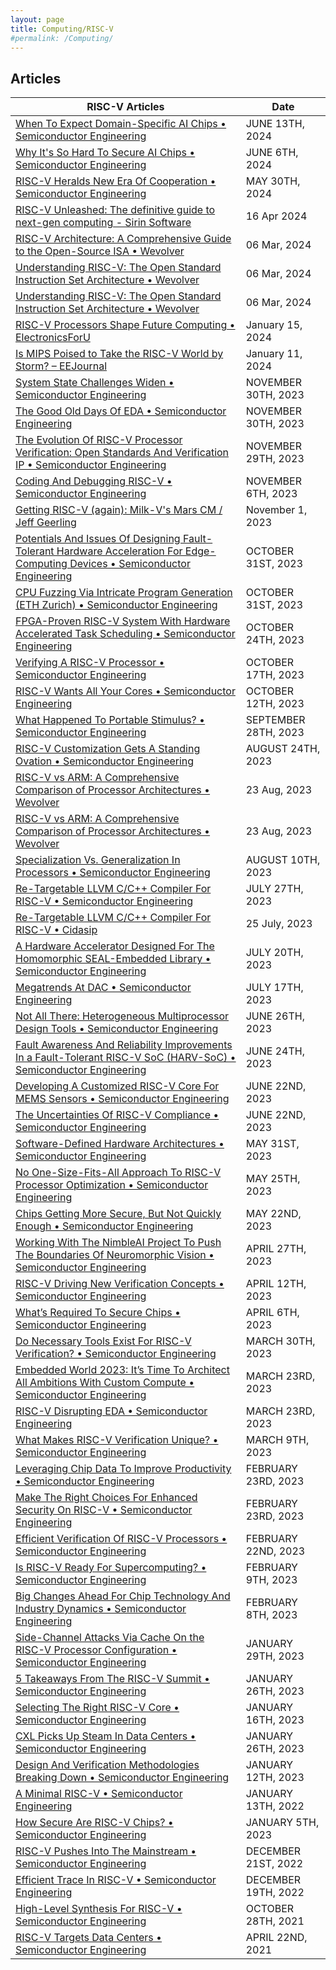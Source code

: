 ```yaml
---
layout: page
title: Computing/RISC-V
#permalink: /Computing/
---
```


 ## Articles 

| RISC-V Articles | Date | 
|---|---| 
| [When To Expect Domain-Specific AI Chips • Semiconductor Engineering](https://semiengineering.com/when-to-expect-domain-specific-ai/) | JUNE 13TH, 2024 |
| [Why It's So Hard To Secure AI Chips • Semiconductor Engineering](https://semiengineering.com/why-its-so-hard-to-secure-ai-chips/) | JUNE 6TH, 2024 |
| [RISC-V Heralds New Era Of Cooperation • Semiconductor Engineering](https://semiengineering.com/risc-v-heralds-new-era-of-cooperation/) | MAY 30TH, 2024 |
| [RISC-V Unleashed: The definitive guide to next-gen computing - Sirin Software](https://sirinsoftware.com/blog/risc-v-unleashed-the-definitive-guide-to-next-gen-computing) | 16 Apr 2024 |
| [RISC-V Architecture: A Comprehensive Guide to the Open-Source ISA • Wevolver](https://www.wevolver.com/article/risc-v-architecture-a-comprehensive-guide-to-the-open-source-isa ) | 06 Mar, 2024 |
| [Understanding RISC-V: The Open Standard Instruction Set Architecture • Wevolver](https://www.wevolver.com/article/risc-v-instruction-set ) | 06 Mar, 2024 |
| [Understanding RISC-V: The Open Standard Instruction Set Architecture • Wevolver](https://www.wevolver.com/article/understanding-risc-v-the-open-standard-instruction-set-architecture ) | 06 Mar, 2024 |
| [RISC-V Processors Shape Future Computing • ElectronicsForU](https://www.electronicsforu.com/news/risc-v-processors-shape-future-computing) | January 15, 2024 |
| [Is MIPS Poised to Take the RISC-V World by Storm? – EEJournal](https://www.eejournal.com/article/is-mips-poised-to-take-the-risc-v-world-by-storm/) | January 11, 2024 |
| [System State Challenges Widen • Semiconductor Engineering](https://semiengineering.com/system-state-challenges-widen/ ) | NOVEMBER 30TH, 2023 |
| [The Good Old Days Of EDA • Semiconductor Engineering](https://semiengineering.com/the-good-old-days-of-eda/ ) | NOVEMBER 30TH, 2023 |
| [The Evolution Of RISC-V Processor Verification: Open Standards And Verification IP • Semiconductor Engineering](https://semiengineering.com/the-evolution-of-risc-v-processor-verification-open-standards-and-verification-ip/ ) | NOVEMBER 29TH, 2023 |
| [Coding And Debugging RISC-V • Semiconductor Engineering](https://semiengineering.com/coding-and-debugging-risc-v/ ) | NOVEMBER 6TH, 2023 |
| [Getting RISC-V (again\): Milk-V's Mars CM / Jeff Geerling](https://www.jeffgeerling.com/blog/2023/getting-risc-v-again-milk-vs-mars-cm) | November 1, 2023 |
| [Potentials And Issues Of Designing Fault-Tolerant Hardware Acceleration For Edge-Computing Devices • Semiconductor Engineering](https://semiengineering.com/potentials-and-issues-of-designing-fault-tolerant-hardware-acceleration-for-edge-computing-devices/ ) | OCTOBER 31ST, 2023 |
| [CPU Fuzzing Via Intricate Program Generation (ETH Zurich) • Semiconductor Engineering](https://semiengineering.com/cpu-fuzzing-via-intricate-program-generation-eth-zurich/ ) | OCTOBER 31ST, 2023 |
| [FPGA-Proven RISC-V System With Hardware Accelerated Task Scheduling • Semiconductor Engineering](https://semiengineering.com/fpga-proven-risc-v-system-with-hardware-accelerated-task-scheduling/ ) | OCTOBER 24TH, 2023 |
| [Verifying A RISC-V Processor • Semiconductor Engineering](https://semiengineering.com/verifying-a-risc-v-processor-model/ ) | OCTOBER 17TH, 2023 |
| [RISC-V Wants All Your Cores • Semiconductor Engineering](https://semiengineering.com/risc-v-wants-all-your-cores/ ) | OCTOBER 12TH, 2023 |
| [What Happened To Portable Stimulus? • Semiconductor Engineering](https://semiengineering.com/what-happened-to-portable-stimulus/ ) | SEPTEMBER 28TH, 2023 |
| [RISC-V Customization Gets A Standing Ovation • Semiconductor Engineering](https://semiengineering.com/risc-v-customization-gets-a-standing-ovation/ ) | AUGUST 24TH, 2023 |
| [RISC-V vs ARM: A Comprehensive Comparison of Processor Architectures • Wevolver](https://www.wevolver.com/article/risc-v-vs-arm-a-comprehensive-comparison-of-processor-architectures ) | 23 Aug, 2023 |
| [RISC-V vs ARM: A Comprehensive Comparison of Processor Architectures • Wevolver](https://www.wevolver.com/article/risc-v-vs-arm ) | 23 Aug, 2023 |
| [Specialization Vs. Generalization In Processors • Semiconductor Engineering](https://semiengineering.com/specialization-vs-generalization-in-processors/ ) | AUGUST 10TH, 2023 |
| [Re-Targetable LLVM C/C++ Compiler For RISC-V • Semiconductor Engineering](https://semiengineering.com/re-targetable-llvm-c-c-compiler-for-risc-v/ ) | JULY 27TH, 2023 |
| [Re-Targetable LLVM C/C++ Compiler For RISC-V • Cidasip](https://codasip.com/2023/07/25/re-targetable-llvm-c-c-plus-plus-compiler-for-riscv/ ) | 25 July, 2023 |
| [A Hardware Accelerator Designed For The Homomorphic SEAL-Embedded Library • Semiconductor Engineering](https://semiengineering.com/a-hardware-accelerator-designed-for-the-homomorphic-seal-embedded-library/ ) | JULY 20TH, 2023 |
| [Megatrends At DAC • Semiconductor Engineering](https://semiengineering.com/megatrends-at-dac/ ) | JULY 17TH, 2023 |
| [Not All There: Heterogeneous Multiprocessor Design Tools • Semiconductor Engineering](https://semiengineering.com/not-all-there-heterogeneous-multiprocessor-design-tools/ ) | JUNE 26TH, 2023 |
| [Fault Awareness And Reliability Improvements In a Fault-Tolerant RISC-V SoC (HARV-SoC) • Semiconductor Engineering](https://semiengineering.com/fault-awareness-and-reliability-improvements-in-a-fault-tolerant-risc-v-soc-harv-soc/ ) | JUNE 24TH, 2023 |
| [Developing A Customized RISC-V Core For MEMS Sensors • Semiconductor Engineering](https://semiengineering.com/developing-a-customized-risc-v-core-for-mems-sensors/ ) | JUNE 22ND, 2023 |
| [The Uncertainties Of RISC-V Compliance • Semiconductor Engineering](https://semiengineering.com/the-uncertainties-of-risc-v-compliance/ ) | JUNE 22ND, 2023 |
| [Software-Defined Hardware Architectures • Semiconductor Engineering](https://semiengineering.com/software-defined-hardware-architectures/ ) | MAY 31ST, 2023 |
| [No One-Size-Fits-All Approach To RISC-V Processor Optimization • Semiconductor Engineering](https://semiengineering.com/no-one-size-fits-all-approach-to-risc-v-processor-optimization/ ) | MAY 25TH, 2023 |
| [Chips Getting More Secure, But Not Quickly Enough • Semiconductor Engineering](https://semiengineering.com/chips-are-getting-more-secure-but-not-fast-enough/ ) | MAY 22ND, 2023 |
| [Working With The NimbleAI Project To Push The Boundaries Of Neuromorphic Vision • Semiconductor Engineering](https://semiengineering.com/working-with-the-nimbleai-project-to-push-the-boundaries-of-neuromorphic-vision/ ) | APRIL 27TH, 2023 |
| [RISC-V Driving New Verification Concepts • Semiconductor Engineering](https://semiengineering.com/risc-v-driving-new-verification-concepts/ ) | APRIL 12TH, 2023 |
| [What’s Required To Secure Chips • Semiconductor Engineering](https://semiengineering.com/whats-required-to-secure-chips/ ) | APRIL 6TH, 2023 |
| [Do Necessary Tools Exist For RISC-V Verification? • Semiconductor Engineering](https://semiengineering.com/do-necessary-tools-exist-for-risc-v-verification/ ) | MARCH 30TH, 2023 |
| [Embedded World 2023: It’s Time To Architect All Ambitions With Custom Compute • Semiconductor Engineering](https://semiengineering.com/embedded-world-2023-its-time-to-architect-all-ambitions-with-custom-compute/ ) | MARCH 23RD, 2023 |
| [RISC-V Disrupting EDA • Semiconductor Engineering](https://semiengineering.com/risc-v-disrupting-eda/ ) | MARCH 23RD, 2023 |
| [What Makes RISC-V Verification Unique? • Semiconductor Engineering](https://semiengineering.com/what-makes-risc-v-verification-unique/ ) | MARCH 9TH, 2023 |
| [Leveraging Chip Data To Improve Productivity • Semiconductor Engineering](https://semiengineering.com/leveraging-data-to-improve-productivity/ ) | FEBRUARY 23RD, 2023 |
| [Make The Right Choices For Enhanced Security On RISC-V • Semiconductor Engineering](https://semiengineering.com/make-the-right-choices-for-enhanced-security-on-risc-v/ ) | FEBRUARY 23RD, 2023 |
| [Efficient Verification Of RISC-V Processors • Semiconductor Engineering](https://semiengineering.com/efficient-verification-of-risc-v-processors/ ) | FEBRUARY 22ND, 2023 |
| [Is RISC-V Ready For Supercomputing? • Semiconductor Engineering](https://semiengineering.com/is-risc-v-ready-for-supercomputing/ ) | FEBRUARY 9TH, 2023 |
| [Big Changes Ahead For Chip Technology And Industry Dynamics • Semiconductor Engineering](https://semiengineering.com/big-changes-ahead-for-chip-technology-and-industry-dynamics/ ) | FEBRUARY 8TH, 2023 |
| [Side-Channel Attacks Via Cache On the RISC-V Processor Configuration • Semiconductor Engineering](https://semiengineering.com/side-channel-attacks-via-cache-on-the-risc-v-processor-configuration/ ) | JANUARY 29TH, 2023 |
| [5 Takeaways From The RISC-V Summit • Semiconductor Engineering](https://semiengineering.com/5-takeaways-from-the-risc-v-summit/ ) | JANUARY 26TH, 2023 |
| [Selecting The Right RISC-V Core • Semiconductor Engineering](https://semiengineering.com/selecting-the-right-risc-v-core/ ) | JANUARY 16TH, 2023 |
| [CXL Picks Up Steam In Data Centers • Semiconductor Engineering](https://semiengineering.com/cxl-picks-up-steam-in-data-centers/ ) | JANUARY 26TH, 2023 |
| [Design And Verification Methodologies Breaking Down • Semiconductor Engineering](https://semiengineering.com/design-and-verification-methodologies-breaking-down/ ) | JANUARY 12TH, 2023 |
| [A Minimal RISC-V • Semiconductor Engineering](https://semiengineering.com/a-minimal-risc-v/ ) | JANUARY 13TH, 2022 |
| [How Secure Are RISC-V Chips? • Semiconductor Engineering](https://semiengineering.com/how-secure-are-risc-v-chips/ ) | JANUARY 5TH, 2023 |
| [RISC-V Pushes Into The Mainstream • Semiconductor Engineering](https://semiengineering.com/risc-v-pushes-into-the-mainstream/ ) | DECEMBER 21ST, 2022 |
| [Efficient Trace In RISC-V • Semiconductor Engineering](https://semiengineering.com/efficient-trace-in-risc-v/ ) | DECEMBER 19TH, 2022 |
| [High-Level Synthesis For RISC-V • Semiconductor Engineering](https://semiengineering.com/high-level-synthesis-for-risc-v/ ) | OCTOBER 28TH, 2021 |
| [RISC-V Targets Data Centers • Semiconductor Engineering](https://semiengineering.com/risc-v-targets-data-center/ ) | APRIL 22ND, 2021 |
